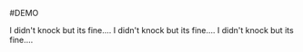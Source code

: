 #DEMO

I didn't knock but its fine....
I didn't knock but its fine....
I didn't knock but its fine....
